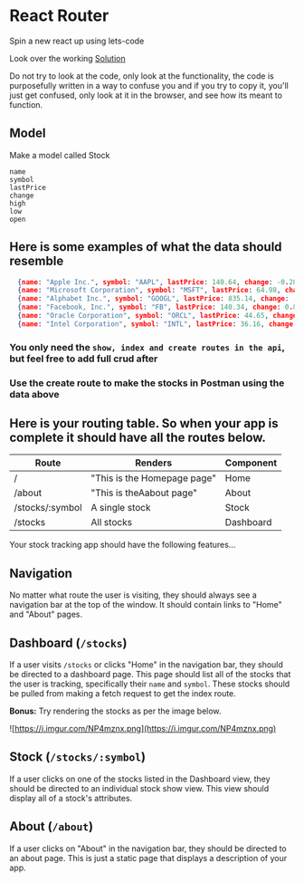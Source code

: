 # React Router

Spin a new react up using lets-code

Look over the working [Solution](https://vhixt.csb.app/)

Do not try to look at the code, only look at the functionality, the code is purposefully written in a way to confuse you and if you try to copy it, you'll just get confused, only look at it in the browser, and see how its meant to function.

## Model
Make a model called Stock
```
name
symbol
lastPrice
change
high
low
open
```

## Here is some examples of what the data should resemble

```json
  {name: "Apple Inc.", symbol: "AAPL", lastPrice: 140.64, change: -0.280000000000001, high: 141.74, low: 140.35, open: 141.5},
  {name: "Microsoft Corporation", symbol: "MSFT", lastPrice: 64.98, change: 0.109999999999999, high: 65.45, low: 64.76, open: 65.12},
  {name: "Alphabet Inc.", symbol: "GOOGL", lastPrice: 835.14, change: -4.50999999999999, high: 844, low: 829.1, open: 842},
  {name: "Facebook, Inc.", symbol: "FB", lastPrice: 140.34, change: 0.810000000000002, high: 141.0244, low: 139.76, open: 140.08},
  {name: "Oracle Corporation", symbol: "ORCL", lastPrice: 44.65, change: -0.300000000000004, high: 45.09, low: 44.575, open: 44.91},
  {name: "Intel Corporation", symbol: "INTL", lastPrice: 36.16, change: -0.370000000000005, high: 36.78, low: 36.125, open: 36.58}
```

### You only need the `show, index and create routes in the api`, but feel free to add full crud after

### Use the create route to make the stocks in Postman using the data above

## Here is your routing table. So when your app is complete it should have all the routes below.

| Route | Renders                                   | Component        |
| --------- | ----------------------------------------- | ------------- |
| /      | "This is the Homepage page"                    | Home             |
| /about     | "This is theAabout page"| About |
| /stocks/:symbol     | A single stock                         | Stock      |
| /stocks   | All stocks      | Dashboard    |

Your stock tracking app should have the following features...

## Navigation

No matter what route the user is visiting, they should always see a navigation bar at the top of the window. It should contain links to "Home" and "About" pages.

## Dashboard (`/stocks`)

If a user visits `/stocks` or clicks "Home" in the navigation bar, they should be directed to a dashboard page. This page should list all of the stocks that the user is tracking, specifically their `name` and `symbol`. These stocks should be pulled from making a fetch request to get the index route.

**Bonus:** Try rendering the stocks as per the image below.

![https://i.imgur.com/NP4mznx.png](https://i.imgur.com/NP4mznx.png)

## Stock (`/stocks/:symbol`)

If a user clicks on one of the stocks listed in the Dashboard view, they should be directed to an individual stock show view. This view should display all of a stock's attributes.

## About (`/about`)

If a user clicks on "About" in the navigation bar, they should be directed to an about page. This is just a static page that displays a description of your app.